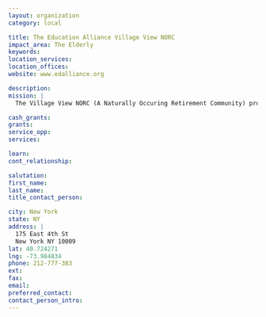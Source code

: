 ```yaml
---
layout: organization
category: local

title: The Education Alliance Village View NORC
impact_area: The Elderly
keywords: 
location_services: 
location_offices: 
website: www.edalliance.org

description: 
mission: |
  The Village View NORC (A Naturally Occuring Retirement Community) provides programs and services for Village View Coop residents who are at least 60 years old. We offer clients support services and opportunities for meaningful community involvement so they can live independently in their own homes with comfort and dignity.

cash_grants: 
grants: 
service_opp: 
services: 

learn: 
cont_relationship: 

salutation: 
first_name: 
last_name: 
title_contact_person: 

city: New York
state: NY
address: |
  175 East 4th St  
  New York NY 10009
lat: 40.724271
lng: -73.984834
phone: 212-777-383
ext: 
fax: 
email: 
preferred_contact: 
contact_person_intro: 
---
```


